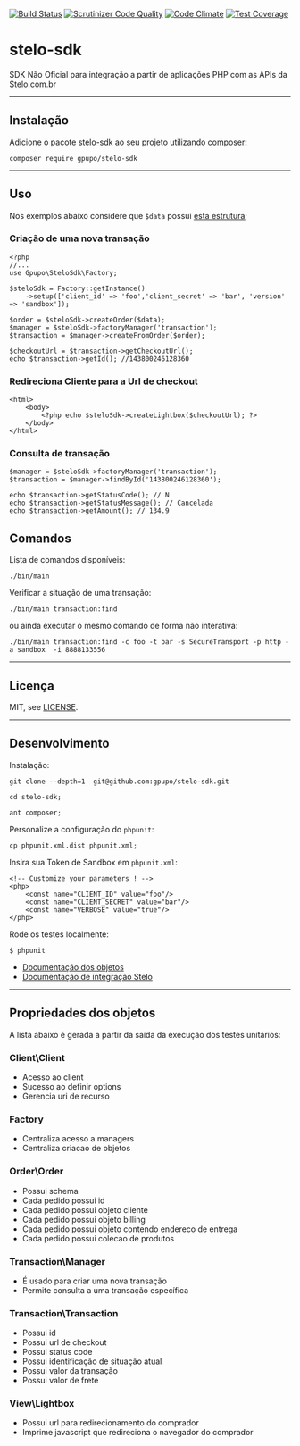 [![Build Status](https://secure.travis-ci.org/gpupo/stelo-sdk.png?branch=master)](http://travis-ci.org/gpupo/stelo-sdk)
[![Scrutinizer Code Quality](https://scrutinizer-ci.com/g/gpupo/stelo-sdk/badges/quality-score.png?b=master)](https://scrutinizer-ci.com/g/gpupo/stelo-sdk/?branch=master)
[![Code Climate](https://codeclimate.com/github/gpupo/stelo-sdk/badges/gpa.svg)](https://codeclimate.com/github/gpupo/stelo-sdk)
[![Test Coverage](https://codeclimate.com/github/gpupo/stelo-sdk/badges/coverage.svg)](https://codeclimate.com/github/gpupo/stelo-sdk/coverage)

# stelo-sdk

SDK Não Oficial para integração a partir de aplicações PHP com as APIs da Stelo.com.br

---

## Instalação

Adicione o pacote [stelo-sdk](https://packagist.org/packages/gpupo/stelo-sdk) ao seu projeto utilizando [composer](http://getcomposer.org):

    composer require gpupo/stelo-sdk

---

## Uso

Nos exemplos abaixo considere que ``$data`` possui [esta estrutura](https://github.com/gpupo/stelo-sdk/blob/master/Resources/fixtures/order.input.json);

### Criação de uma nova transação

    <?php
    //...
    use Gpupo\SteloSdk\Factory;

    $steloSdk = Factory::getInstance()
        ->setup(['client_id' => 'foo','client_secret' => 'bar', 'version' => 'sandbox']);

    $order = $steloSdk->createOrder($data);
    $manager = $steloSdk->factoryManager('transaction');
    $transaction = $manager->createFromOrder($order);

    $checkoutUrl = $transaction->getCheckoutUrl();
    echo $transaction->getId(); //143800246128360

### Redireciona Cliente para a Url de checkout

    <html>
        <body>
            <?php echo $steloSdk->createLightbox($checkoutUrl); ?>
        </body>
    </html>

### Consulta de transação

    $manager = $steloSdk->factoryManager('transaction');
    $transaction = $manager->findById('143800246128360');

    echo $transaction->getStatusCode(); // N
    echo $transaction->getStatusMessage(); // Cancelada
    echo $transaction->getAmount(); // 134.9


## Comandos

Lista de comandos disponíveis:

    ./bin/main

Verificar a situação de uma transação:

    ./bin/main transaction:find

ou ainda executar o mesmo comando de forma não interativa:

    ./bin/main transaction:find -c foo -t bar -s SecureTransport -p http -a sandbox  -i 8888133556

---

## Licença

MIT, see [LICENSE](https://github.com/gpupo/stelo-sdk/blob/master/LICENSE).

---

## Desenvolvimento

Instalação:

    git clone --depth=1  git@github.com:gpupo/stelo-sdk.git

    cd stelo-sdk;

    ant composer;

Personalize a configuração do ``phpunit``:

    cp phpunit.xml.dist phpunit.xml;

Insira sua Token de Sandbox em ``phpunit.xml``:

    <!-- Customize your parameters ! -->
    <php>
        <const name="CLIENT_ID" value="foo"/>
        <const name="CLIENT_SECRET" value="bar"/>
        <const name="VERBOSE" value="true"/>
    </php>

Rode os testes localmente:

    $ phpunit


* [Documentação dos objetos](http://www.g1mr.com/stelo-sdk/doc/)
* [Documentação de integração Stelo](https://github.com/gpupo/stelo-sdk/blob/master/Resources/doc/manual_stelo_api.pdf)

---

## Propriedades dos objetos

A lista abaixo é gerada a partir da saída da execução dos testes unitários:
<!--
phpunit --testdox | grep -vi php |  sed "s/.*\[*]/-/" | sed 's/.*Gpupo.*/&\'$'\n/g' | sed 's/.*Gpupo.*/&\'$'\n/g' | sed 's/Gpupo\\Tests\\SteloSdk\\/### /g' | sed '/./,/^$/!d' >> README.md
-->

### Client\Client

- Acesso ao client
- Sucesso ao definir options
- Gerencia uri de recurso

### Factory

- Centraliza acesso a managers
- Centraliza criacao de objetos

### Order\Order

- Possui schema
- Cada pedido possui id
- Cada pedido possui objeto cliente
- Cada pedido possui objeto billing
- Cada pedido possui objeto contendo endereco de entrega
- Cada pedido possui colecao de produtos

### Transaction\Manager

- É usado para criar uma nova transação
- Permite consulta a uma transação específica

### Transaction\Transaction

- Possui id
- Possui url de checkout
- Possui status code
- Possui identificação de situação atual
- Possui valor da transação
- Possui valor de frete

### View\Lightbox

- Possui url para redirecionamento do comprador
- Imprime javascript que redireciona o navegador do comprador
